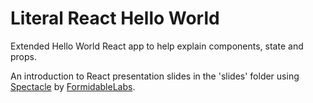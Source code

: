 # Literal React Hello World

Extended Hello World React app to help explain components, state and props.

An introduction to React presentation slides in the 'slides' folder using [Spectacle](https://github.com/FormidableLabs/spectacle) by [FormidableLabs](https://formidable.com/).
